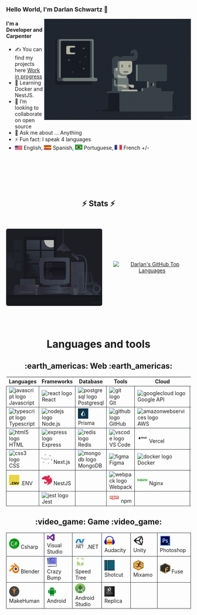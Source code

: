 ### Hello World, I'm Darlan Schwartz  👋

 <img align="right" alt="GIF" src="https://github.com/DarlanSchwartz/DarlanSchwartz/blob/main/Github%20readme%20images/main-gif.gif?raw=true" width="400" height="275" />
 
#### I'm a Developer and Carpenter
- ✍ You can find my projects here <a href="https://darlanschwartz.github.io/My-Portfolio/">Work in progress</a>
- 🌱 Learning Docker and NestJS.
- 👯 I’m looking to collaborate on open source
- 💬 Ask me about ... Anything
- ⚡ Fun fact: I speak 4 languages
- <img align="left top" alt="EUA" width="20px" src="https://raw.githubusercontent.com/DarlanSchwartz/DarlanSchwartz/main/Github%20readme%20images/usa.jpg" /> English,  <img align="left top" alt="Spanish" width="20px" src="https://raw.githubusercontent.com/DarlanSchwartz/DarlanSchwartz/main/Github%20readme%20images/spanish.jpg" />  Spanish,  <img align="left top" alt="Portuguese" width="20px" src="https://raw.githubusercontent.com/DarlanSchwartz/DarlanSchwartz/main/Github%20readme%20images/brazil.jpg" />  Portuguese, <img align="left top" alt="French" width="20px" src="https://raw.githubusercontent.com/DarlanSchwartz/DarlanSchwartz/main/Github%20readme%20images/france.webp" /> French +/-
<br />
<br />
<br />
<br />
<br />
<h2 align="center">⚡ Stats ⚡</h2>
<br>
<p align=center>
  <div align=center style="display:flex; align-items:center; justify-content:center; gap: 30px;">
    <!-- <a href="https://github.com/denvercoder1/github-readme-streak-stats" title="Go to Source">
      <img align="left" style="heigth:20px" src="https://streak-stats.demolab.com/?user=DarlanSchwartz&theme=react&border=61dafb&hide_border=true" alt="DarlanSchwartz" />
    </a> -->
     <a href="https://github.com/denvercoder1/github-readme-streak-stats" title="Go to Source">
      <img align="center" style="height:210px; border-radius:5px;" src="https://github.com/DarlanSchwartz/DarlanSchwartz/blob/main/Github%20readme%20images/stats.gif?raw=true" alt="DarlanSchwartz" />
    </a>
     <a href="https://github.com/DarlanSchwartz/github-readme-stats">
     <img align="center" style="flex-grow:0; flex-shrink:0;" alt="Darlan's GitHub Top Languages" src="https://github-readme-stats.vercel.app/api/top-langs/?username=DarlanSchwartz&title_color=61dafb&text_color=ffffff&icon_color=61dafb&bg_color=20232a&langs_count=10&layout=compact&border_color=61dafb&hide_border=true&size_weight=0.5&count_weight=0.5" />
    </a>
  </div>
</p>
<br />
<br />
<h1 align="center">Languages and tools</h1>
<h2 align="center">:earth_americas: Web :earth_americas:</h2>
<div align="center">
 <table>
    <tbody>
      <tr>
        <th>Languages</th>
        <th>Frameworks</th>
        <th>Database</th>
        <th>Tools</th>
        <th>Cloud</th>
        <th>Others</th>
      </tr>
      <tr>
        <td style="border:1px solid #30363d;" align="left" dir="row">
          <img src="https://cdn.jsdelivr.net/gh/devicons/devicon/icons/javascript/javascript-original.svg" height="28" width="28"
            alt="javascript logo" />
           Javascript
        </td>
        <td style="border:1px solid #30363d;" align="left" dir="row">
          <img src="https://cdn.jsdelivr.net/gh/devicons/devicon/icons/react/react-original.svg" height="28" width="28"
            alt="react logo" />
           React
        </td>
        <td style="border:1px solid #30363d;" align="left" dir="row">
          <img src="https://cdn.jsdelivr.net/gh/devicons/devicon/icons/postgresql/postgresql-original.svg" height="28" width="28"
            alt="postgresql logo" />
           Postgresql
        </td>
        <td style="border:1px solid #30363d;" align="left" dir="row">
          <img src="https://cdn.jsdelivr.net/gh/devicons/devicon/icons/git/git-original.svg" height="28" width="28"
            alt="git logo" />
           Git
        </td>
        <td style="border:1px solid #30363d;" align="left" dir="row">
          <img src="https://cdn.jsdelivr.net/gh/devicons/devicon/icons/googlecloud/googlecloud-original.svg" height="28" width="28"
            alt="googlecloud logo" />
           Google API
        </td>
        <td style="border:1px solid #30363d;" align="left" dir="row">
          <img src="https://skillicons.dev/icons?i=jira" height="28" width="28" alt="jira logo" />
           JIRA
        </td>
      </tr>
      <tr>
        <td style="border:1px solid #30363d;" align="left" dir="row">
          <img src="https://cdn.jsdelivr.net/gh/devicons/devicon/icons/typescript/typescript-original.svg" height="28" width="28"
            alt="typescript logo" />
           Typescript
        </td>
        <td style="border:1px solid #30363d;" align="left" dir="row">
          <img src="https://cdn.jsdelivr.net/gh/devicons/devicon/icons/nodejs/nodejs-original.svg" height="28" width="28"
            alt="nodejs logo" />
           Node.js
        </td>
        <td style="border:1px solid #30363d;" align="left" dir="row">
          <img
            src="https://github.com/DarlanSchwartz/DarlanSchwartz/blob/main/Github%20readme%20images/prisma2.png?raw=true"
            alt="prisma" height="28" width="28" />
           Prisma
        </td>
        <td style="border:1px solid #30363d;" align="left" dir="row">
          <img src="https://skillicons.dev/icons?i=github" height="28" width="28" alt="github logo" />
           GitHub
        </td>
        <td style="border:1px solid #30363d;" align="left" dir="row">
          <img src="https://cdn.jsdelivr.net/gh/devicons/devicon/icons/amazonwebservices/amazonwebservices-original.svg"
            height="28" width="28" alt="amazonwebservices logo" />
           AWS
        </td>
        <td style="border:1px solid #30363d;" align="left" dir="row">
          <img src="https://cdn.jsdelivr.net/gh/devicons/devicon/icons/trello/trello-plain.svg" height="28" width="28"
            alt="jest logo" />
           Trello
        </td>
      </tr>
      <tr>
        <td style="border:1px solid #30363d;" align="left" dir="row">
          <img src="https://cdn.jsdelivr.net/gh/devicons/devicon/icons/html5/html5-original.svg" height="28" width="28"
            alt="html5 logo" />
           HTML
        </td>
        <td style="border:1px solid #30363d;" align="left" dir="row">
          <img src="https://skillicons.dev/icons?i=express" height="28" width="28" alt="express logo" />
           Express
        </td>
        <td style="border:1px solid #30363d;" align="left" dir="row">
          <img src="https://cdn.jsdelivr.net/gh/devicons/devicon/icons/redis/redis-original.svg" height="28" width="28"
            alt="redis logo" />
           Redis
        </td>
        <td style="border:1px solid #30363d;" align="left" dir="row">
          <img src="https://cdn.simpleicons.org/visualstudiocode/007ACC" height="28" width="28" alt="vscode logo" />
           VS Code
        </td>
        <td style="border:1px solid #30363d;" align="left" dir="row">
          <img
            src="https://github.com/DarlanSchwartz/DarlanSchwartz/blob/main/Github%20readme%20images/vercel.jpg?raw=true"
            height="28" width="28" alt="vercel logo" />
           Vercel
        </td>
        <td style="border:1px solid #30363d;" align="left" dir="row">
          <img
            src="https://raw.githubusercontent.com/DarlanSchwartz/DarlanSchwartz/main/Github%20readme%20images/notion.png"
            height="28" width="28" alt="notion logo" />
           Notion
        </td>
      </tr>
      <tr>
        <td style="border:1px solid #30363d;" align="left" dir="row">
          <img src="https://cdn.jsdelivr.net/gh/devicons/devicon/icons/css3/css3-original.svg" height="28" width="28"
            alt="css3 logo" />
           CSS
        </td>
        <td style="border:1px solid #30363d;" align="left" dir="row">
                <img src="https://raw.githubusercontent.com/DarlanSchwartz/DarlanSchwartz/main/Github%20readme%20images/nextjs.png" height="28" width="28"
            alt="next logo" />
           Next.js
        </td>
        <td style="border:1px solid #30363d;" align="left" dir="row">
          <img src="https://cdn.jsdelivr.net/gh/devicons/devicon/icons/mongodb/mongodb-original.svg" height="28" width="28"
            alt="mongodb logo" />
           MongoDB
        </td>
        <td style="border:1px solid #30363d;" align="left" dir="row">
          <img src="https://upload.wikimedia.org/wikipedia/commons/thumb/3/33/Figma-logo.svg/1667px-Figma-logo.svg.png" alt="figma" height="28" width="28" />
           Figma
        </td>
        <td style="border:1px solid #30363d;" align="left" dir="row">
          <img src="https://cdn.jsdelivr.net/gh/devicons/devicon/icons/docker/docker-original.svg" height="28" width="28"
            alt="docker logo" />
           Docker
        </td>
        <td style="border:1px solid #30363d;" align="left" dir="row">
          <img
            src="https://github.com/DarlanSchwartz/DarlanSchwartz/blob/main/Github%20readme%20images/terminal.png?raw=true"
            alt="terminal logo"height="28" width="28" />
           Terminal
        </td>
      </tr>
      <tr>
        <td style="border:1px solid #30363d;" align="left" dir="row">
          <img
            src="https://raw.githubusercontent.com/DarlanSchwartz/DarlanSchwartz/main/Github%20readme%20images/env.png"
            height="28" width="28" alt=".ENV logo" />
           .ENV
        </td>
        <td style="border:1px solid #30363d;" align="left" dir="row">
          <img src="https://raw.githubusercontent.com/devicons/devicon/master/icons/nestjs/nestjs-plain.svg"
            alt="nestjs" height="28" width="28" />
           NestJS
        </td>
        <td style="border:1px solid #30363d;" align="left" dir="row">
        </td>
        <td style="border:1px solid #30363d;" align="left" dir="row">
          <img src="https://cdn.jsdelivr.net/gh/devicons/devicon/icons/webpack/webpack-original.svg" height="28" width="28"
            alt="webpack logo" />
           Webpack
        </td>
        <td style="border:1px solid #30363d;" align="left" dir="row">
          <img src="https://raw.githubusercontent.com/devicons/devicon/master/icons/nginx/nginx-original.svg"
            alt="nginx" height="28" width="28" />
           Nginx
        </td>
        <td style="border:1px solid #30363d;" align="left" dir="row">
          <img src="https://cdn.simpleicons.org/gnubash/4EAA25" height="28" width="28" alt="bash logo" />
           Bash
        </td>
      </tr>
      <tr>
        <td style="border:1px solid #30363d;" align="left" dir="row">
        </td>
        <td style="border:1px solid #30363d;" align="left" dir="row">
          <img src="https://cdn.jsdelivr.net/gh/devicons/devicon/icons/jest/jest-plain.svg" height="28" width="28"
            alt="jest logo" />
           Jest
        </td>
        <td style="border:1px solid #30363d;" align="left" dir="row">
        </td>
        <td style="border:1px solid #30363d;" align="left" dir="row">
        <img src="https://raw.githubusercontent.com/DarlanSchwartz/DarlanSchwartz/main/Github%20readme%20images/npm.png" alt="babel" height="28" width="28" />
           npm
        </td>
        <td style="border:1px solid #30363d;" align="left" dir="row">
        </td>
        <td style="border:1px solid #30363d;" align="left" dir="row">
          <img src="https://www.vectorlogo.zone/logos/babeljs/babeljs-icon.svg" alt="babel" height="28" width="28" />
           Babel
        </td>
      </tr>
    </tbody>
  </table>
  </div>
<h2 align="center">:video_game: Game :video_game:</h2>
<div align="center">
  <table>
    <tbody>
      <tr>
        <td style="border:1px solid #30363d;" align="left" dir="row">
          <img
            src="https://raw.githubusercontent.com/DarlanSchwartz/DarlanSchwartz/main/Github%20readme%20images/csharp.png"
            height="28" width="28" alt="csharp logo" />
           Csharp
        </td>
        <td style="border:1px solid #30363d;" align="left" dir="row">
          <img src="https://github.com/DarlanSchwartz/DarlanSchwartz/blob/main/Github%20readme%20images/community.png?raw=true" height="20" alt="vscode logo" />
           Visual Studio 
        </td>
        <td style="border:1px solid #30363d;" align="left" dir="row">
          <img
            src="https://raw.githubusercontent.com/DarlanSchwartz/DarlanSchwartz/main/Github%20readme%20images/net.jpg"
            height="28" width="28" alt=".NET logo" />
           .NET
        </td>
        <td style="border:1px solid #30363d;" align="left" dir="row">
          <img
            src="https://github.com/DarlanSchwartz/DarlanSchwartz/blob/main/Github%20readme%20images/audacity.png?raw=true"
            height="28" width="28" alt="audacity logo" />
           Audacity
        </td>
        <td style="border:1px solid #30363d;" align="left" dir="row">
          <img
            src="https://github.com/DarlanSchwartz/DarlanSchwartz/blob/main/Github%20readme%20images/unity2.png?raw=true"
            height="28" width="28" alt="jest logo" />
           Unity
        </td>
        <td style="border:1px solid #30363d;" align="left" dir="row">
          <img
            src="https://raw.githubusercontent.com/DarlanSchwartz/DarlanSchwartz/main/Github%20readme%20images/photoshop.jpeg"
            height="28" width="28" alt="photoshop logo" />
           Photoshop
        </td>
      </tr>
      <tr>
        <td style="border:1px solid #30363d;" align="left" dir="row">
          <img
            src="https://raw.githubusercontent.com/DarlanSchwartz/DarlanSchwartz/main/Github%20readme%20images/blender2.png"
            height="28" width="28" alt="blender logo" />
           Blender
        </td>
        <td style="border:1px solid #30363d;" align="left" dir="row">
          <img
            src="https://raw.githubusercontent.com/DarlanSchwartz/DarlanSchwartz/main/Github%20readme%20images/crazybump.jpg"
            height="28" width="28" alt="crazy bump logo" />
           Crazy Bump
        </td>
                <td style="border:1px solid #30363d;" align="left" dir="row">
         <img
            src="https://raw.githubusercontent.com/DarlanSchwartz/DarlanSchwartz/main/Github%20readme%20images/speedtree.webp"
            height="28" width="28" alt="speedtree studio logo" />
           Speed Tree
        </td>
        <td style="border:1px solid #30363d;" align="left" dir="row">
          <img
            src="https://github.com/DarlanSchwartz/DarlanSchwartz/blob/main/Github%20readme%20images/shotcut.png?raw=true"
            height="28" width="28" alt="shotcut logo" />
           Shotcut
        </td>
        <td style="border:1px solid #30363d;" align="left" dir="row">
          <img
            src="https://github.com/DarlanSchwartz/DarlanSchwartz/blob/main/Github%20readme%20images/mixamo.png?raw=true"
            height="28" width="28" alt="mixamo logo" />
           Mixamo
        </td>
        <td style="border:1px solid #30363d;" align="left" dir="row">
          <img
            src="https://raw.githubusercontent.com/DarlanSchwartz/DarlanSchwartz/main/Github%20readme%20images/fuse.svg"
            height="28" width="28" alt="mixamo fuse logo" />
           Fuse
        </td>
      </tr>
      <tr>
        <td style="border:1px solid #30363d;" align="left" dir="row">
          <img
            src="https://raw.githubusercontent.com/DarlanSchwartz/DarlanSchwartz/main/Github%20readme%20images/makehuman.png"
            height="28" width="28" alt="makehuman logo" />
           MakeHuman
        </td>
        <td style="border:1px solid #30363d;" align="left" dir="row">
          <img src="https://raw.githubusercontent.com/DarlanSchwartz/DarlanSchwartz/main/Github%20readme%20images/android.png" height="28" width="28" alt="vscode logo" />
           Android
        </td>
        <td style="border:1px solid #30363d;" align="left" dir="row">
          <img
            src="https://raw.githubusercontent.com/DarlanSchwartz/DarlanSchwartz/main/Github%20readme%20images/android-studio.png"
            height="28" width="28" alt="android studio logo" />
           Android Studio
        </td>
 <td style="border:1px solid #30363d;" align="left" dir="row">
          <img
            src="https://github.com/DarlanSchwartz/DarlanSchwartz/blob/main/Github%20readme%20images/replica.png?raw=true"
            height="28" width="28" alt="replica logo" />
           Replica
        </td>
        <td style="border:1px solid #30363d;" align="left" dir="row">
        </td>
          <td style="border:1px solid #30363d;" align="left" dir="row">
        </td>
      </tr>
    </tbody>
  </table>
</div>
